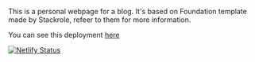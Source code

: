 This is a personal webpage for a blog. It's based on Foundation template made by Stackrole, refeer to them for more information.

You can see this deployment [here](https://airanschez.com)

[![Netlify Status](https://api.netlify.com/api/v1/badges/eb9cec7d-ed53-49c1-b60c-026560767de6/deploy-status)](https://app.netlify.com/sites/airanschez/deploys)

